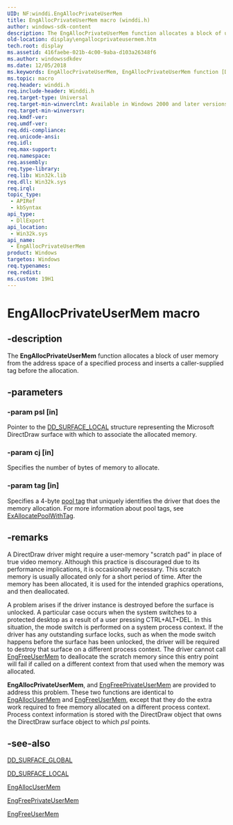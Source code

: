 ```yaml
---
UID: NF:winddi.EngAllocPrivateUserMem
title: EngAllocPrivateUserMem macro (winddi.h)
author: windows-sdk-content
description: The EngAllocPrivateUserMem function allocates a block of user memory from the address space of a specified process and inserts a caller-supplied tag before the allocation.
old-location: display\engallocprivateusermem.htm
tech.root: display
ms.assetid: 416faebe-021b-4c00-9aba-d103a26348f6
ms.author: windowssdkdev
ms.date: 12/05/2018
ms.keywords: EngAllocPrivateUserMem, EngAllocPrivateUserMem function [Display Devices], display.engallocprivateusermem, gdifncs_e31cecee-3490-46b1-ad57-4cf8c2a4f378.xml, winddi/EngAllocPrivateUserMem
ms.topic: macro
req.header: winddi.h
req.include-header: Winddi.h
req.target-type: Universal
req.target-min-winverclnt: Available in Windows 2000 and later versions of the Windows operating systems.
req.target-min-winversvr: 
req.kmdf-ver: 
req.umdf-ver: 
req.ddi-compliance: 
req.unicode-ansi: 
req.idl: 
req.max-support: 
req.namespace: 
req.assembly: 
req.type-library: 
req.lib: Win32k.lib
req.dll: Win32k.sys
req.irql: 
topic_type:
 - APIRef
 - kbSyntax
api_type:
 - DllExport
api_location:
 - Win32k.sys
api_name:
 - EngAllocPrivateUserMem
product: Windows
targetos: Windows
req.typenames: 
req.redist: 
ms.custom: 19H1
---
```


# EngAllocPrivateUserMem macro


## -description


The <b>EngAllocPrivateUserMem</b> function allocates a block of user memory from the address space of a specified process and inserts a caller-supplied tag before the allocation.


## -parameters




### -param psl [in]

Pointer to the <a href="https://docs.microsoft.com/windows/desktop/api/ddrawint/ns-ddrawint-_dd_surface_local">DD_SURFACE_LOCAL</a> structure representing the Microsoft DirectDraw surface with which to associate the allocated memory.


### -param cj [in]

Specifies the number of bytes of memory to allocate.


### -param tag [in]

Specifies a 4-byte <a href="https://docs.microsoft.com/windows-hardware/drivers/">pool tag</a> that uniquely identifies the driver that does the memory allocation. For more information about pool tags, see <a href="https://docs.microsoft.com/windows-hardware/drivers/ddi/content/wdm/nf-wdm-exallocatepoolwithtag">ExAllocatePoolWithTag</a>.


## -remarks



A DirectDraw driver might require a user-memory "scratch pad" in place of true video memory. Although this practice is discouraged due to its performance implications, it is occasionally necessary. This scratch memory is usually allocated only for a short period of time. After the memory has been allocated, it is used for the intended graphics operations, and then deallocated.

A problem arises if the driver instance is destroyed before the surface is unlocked. A particular case occurs when the system switches to a protected desktop as a result of a user pressing CTRL+ALT+DEL. In this situation, the mode switch is performed on a system process context. If the driver has any outstanding surface locks, such as when the mode switch happens before the surface has been unlocked, the driver will be required to destroy that surface on a different process context. The driver cannot call <a href="https://docs.microsoft.com/windows/desktop/api/winddi/nf-winddi-engfreeusermem">EngFreeUserMem</a> to deallocate the scratch memory since this entry point will fail if called on a different context from that used when the memory was allocated.

<b>EngAllocPrivateUserMem</b>, and <a href="https://docs.microsoft.com/windows/desktop/api/winddi/nf-winddi-engfreeprivateusermem">EngFreePrivateUserMem</a> are provided to address this problem. These two functions are identical to <a href="https://docs.microsoft.com/windows/desktop/api/winddi/nf-winddi-engallocusermem">EngAllocUserMem</a> and <a href="https://docs.microsoft.com/windows/desktop/api/winddi/nf-winddi-engfreeusermem">EngFreeUserMem</a>, except that they do the extra work required to free memory allocated on a different process context. Process context information is stored with the DirectDraw object that owns the DirectDraw surface object to which <i>psl</i> points.




## -see-also




<a href="https://docs.microsoft.com/windows/desktop/api/ddrawint/ns-ddrawint-_dd_surface_global">DD_SURFACE_GLOBAL</a>



<a href="https://docs.microsoft.com/windows/desktop/api/ddrawint/ns-ddrawint-_dd_surface_local">DD_SURFACE_LOCAL</a>



<a href="https://docs.microsoft.com/windows/desktop/api/winddi/nf-winddi-engallocusermem">EngAllocUserMem</a>



<a href="https://docs.microsoft.com/windows/desktop/api/winddi/nf-winddi-engfreeprivateusermem">EngFreePrivateUserMem</a>



<a href="https://docs.microsoft.com/windows/desktop/api/winddi/nf-winddi-engfreeusermem">EngFreeUserMem</a>
 

 

